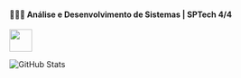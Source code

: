#### 👩🏻‍💻 Análise e Desenvolvimento de Sistemas | SPTech 4/4 
 

<p align="start">
  <img src="https://skillicons.dev/icons?i=java,spring,kotlin,mysql,html,css,js,react,figma,aws,docker,sales" height="40px" />
</p>

![GitHub Stats](https://github-readme-stats.vercel.app/api?username=eduardaguardiao&show_icons=true&theme=bear)
